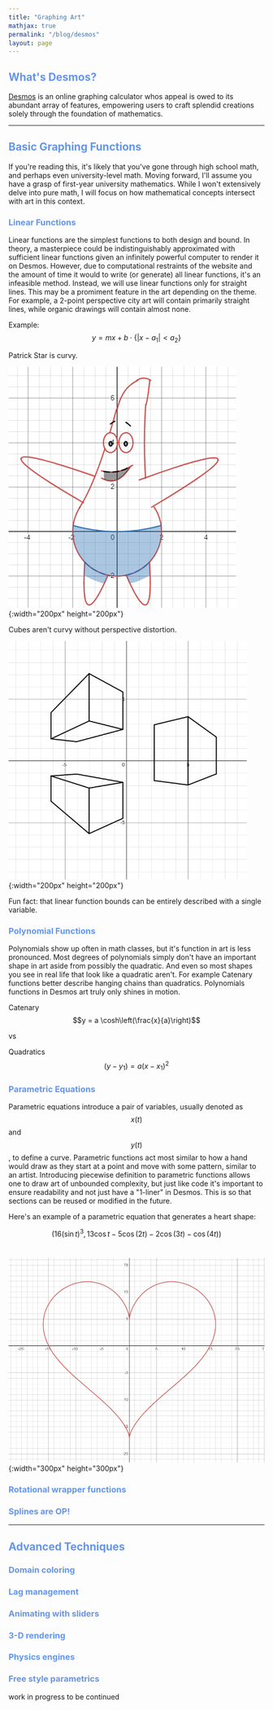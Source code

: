 ```yaml
---
title: "Graphing Art"
mathjax: true
permalink: "/blog/desmos"
layout: page
---
```


## <span style="color: #6495ED;">What's Desmos?</span>

[Desmos](https://www.desmos.com/calculator) is an online graphing calculator whos appeal is owed to its abundant array of features, empowering users to craft splendid creations solely through the foundation of mathematics.

<hr>

## <span style="color: #6495ED;">Basic Graphing Functions</span>

If you're reading this, it's likely that you've gone through high school math, and perhaps even university-level math. Moving forward, I'll assume you have a grasp of first-year university mathematics. While I won't extensively delve into pure math, I will focus on how mathematical concepts intersect with art in this context.

### <span style="color: #6495ED;"> Linear Functions</span>

Linear functions are the simplest functions to both design and bound. In theory, a masterpiece could be indistinguishably approximated with sufficient linear functions given an infinitely powerful computer to render it on Desmos. However, due to computational restraints of the website and the amount of time it would to write (or generate) all linear functions, it's an infeasible method. Instead, we will use linear functions only for straight lines. This may be a promiment feature in the art depending on the theme. For example, a 2-point perspective city art will contain primarily straight lines, while organic drawings will contain almost none. 


Example:
$$ y = mx + b\cdot \{ |x - a_1| < a_2 \} $$

Patrick Star is curvy. 

![heart](../assets/images/desmos_patrick.png){:width="200px" height="200px"}


Cubes aren't curvy without perspective distortion.

![heart](../assets/images/desmos_cubes.png){:width="200px" height="200px"}

Fun fact: that linear function bounds can be entirely described with a single variable.

### <span style="color: #6495ED;">Polynomial Functions</span>

Polynomials show up often in math classes, but it's function in art is less pronounced. Most degrees of polynomials simply don't have an important shape in art aside from possibly the quadratic. And even so most shapes you see in real life that look like a quadratic aren't. For example Catenary functions better describe hanging chains than quadratics. Polynomials functions in Desmos art truly only shines in motion. 

Catenary
$$y = a \cosh\left(\frac{x}{a}\right)$$ 

vs 

Quadratics
$$ (y-y_1) = a(x-x_1)^2 $$

### <span style="color: #6495ED;">Parametric Equations</span>

Parametric equations introduce a pair of variables, usually denoted as $$x(t)$$ and $$y(t)$$, to define a curve. Parametric functions act most similar to how a hand would draw as they start at a point and move with some pattern, similar to an artist. Introducing piecewise definition to parametric functions allows one to draw art of unbounded complexity, but just like code it's important to ensure readability and not just have a "1-liner" in Desmos. This is so that sections can be reused or modified in the future. 

Here's an example of a parametric equation that generates a heart shape:

$$\left(16\left(\sin t\right)^{3},13\cos t-5\cos\left(2t\right)-2\cos\left(3t\right)-\cos\left(4t\right)\right)$$<br>


![heart](../assets/images/desmos_heart.png){:width="300px" height="300px"}

### <span style="color: #6495ED;">Rotational wrapper functions</span>

### <span style="color: #6495ED;">Splines are OP!</span>

<hr>

## <span style="color: #6495ED;">Advanced Techniques</span>

### <span style="color: #6495ED;">Domain coloring</span>

### <span style="color: #6495ED;">Lag management</span>

### <span style="color: #6495ED;"></span>

### <span style="color: #6495ED;">Animating with sliders</span>

### <span style="color: #6495ED;">3-D rendering</span>

### <span style="color: #6495ED;">Physics engines</span>

### <span style="color: #6495ED;">Free style parametrics</span>

work in progress to be continued